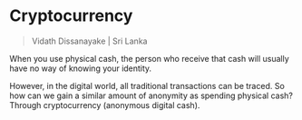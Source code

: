 # Cryptocurrency

> Vidath Dissanayake | Sri Lanka

When you use physical cash, the person who receive that cash will usually have no way of knowing your identity.

However, in the digital world, all traditional transactions can be traced. So how can we gain a similar amount of anonymity as spending physical cash? Through cryptocurrency (anonymous digital cash).